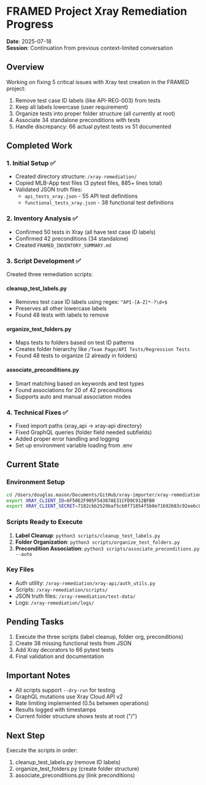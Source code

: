 # FRAMED Project Xray Remediation Progress
**Date**: 2025-07-18  
**Session**: Continuation from previous context-limited conversation

## Overview
Working on fixing 5 critical issues with Xray test creation in the FRAMED project:
1. Remove test case ID labels (like API-REG-003) from tests
2. Keep all labels lowercase (user requirement)
3. Organize tests into proper folder structure (all currently at root)
4. Associate 34 standalone preconditions with tests
5. Handle discrepancy: 66 actual pytest tests vs 51 documented

## Completed Work

### 1. Initial Setup ✅
- Created directory structure: `/xray-remediation/`
- Copied MLB-App test files (3 pytest files, 885+ lines total)
- Validated JSON truth files:
  - `api_tests_xray.json` - 55 API test definitions
  - `functional_tests_xray.json` - 38 functional test definitions

### 2. Inventory Analysis ✅
- Confirmed 50 tests in Xray (all have test case ID labels)
- Confirmed 42 preconditions (34 standalone)
- Created `FRAMED_INVENTORY_SUMMARY.md`

### 3. Script Development ✅
Created three remediation scripts:

#### cleanup_test_labels.py
- Removes test case ID labels using regex: `^API-[A-Z]*-?\d+$`
- Preserves all other lowercase labels
- Found 48 tests with labels to remove

#### organize_test_folders.py
- Maps tests to folders based on test ID patterns
- Creates folder hierarchy like `/Team Page/API Tests/Regression Tests`
- Found 48 tests to organize (2 already in folders)

#### associate_preconditions.py
- Smart matching based on keywords and test types
- Found associations for 20 of 42 preconditions
- Supports auto and manual association modes

### 4. Technical Fixes ✅
- Fixed import paths (xray_api → xray-api directory)
- Fixed GraphQL queries (folder field needed subfields)
- Added proper error handling and logging
- Set up environment variable loading from .env

## Current State

### Environment Setup
```bash
cd /Users/douglas.mason/Documents/GitHub/xray-importer/xray-remediation
export XRAY_CLIENT_ID=6F50E2F905F54387AE31CFD9C912BFB0
export XRAY_CLIENT_SECRET=7182cbb2529baf5cb0f71854f5b0e71692683c92ee6c8e5ce6fbbdde478dfc14
```

### Scripts Ready to Execute
1. **Label Cleanup**: `python3 scripts/cleanup_test_labels.py`
2. **Folder Organization**: `python3 scripts/organize_test_folders.py`
3. **Precondition Association**: `python3 scripts/associate_preconditions.py --auto`

### Key Files
- Auth utility: `/xray-remediation/xray-api/auth_utils.py`
- Scripts: `/xray-remediation/scripts/`
- JSON truth files: `/xray-remediation/test-data/`
- Logs: `/xray-remediation/logs/`

## Pending Tasks
1. Execute the three scripts (label cleanup, folder org, preconditions)
2. Create 38 missing functional tests from JSON
3. Add Xray decorators to 66 pytest tests
4. Final validation and documentation

## Important Notes
- All scripts support `--dry-run` for testing
- GraphQL mutations use Xray Cloud API v2
- Rate limiting implemented (0.5s between operations)
- Results logged with timestamps
- Current folder structure shows tests at root ("/")

## Next Step
Execute the scripts in order:
1. cleanup_test_labels.py (remove ID labels)
2. organize_test_folders.py (create folder structure)
3. associate_preconditions.py (link preconditions)